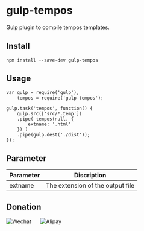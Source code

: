 # gulp-tempos
Gulp plugin to compile tempos templates.

## Install
```
npm install --save-dev gulp-tempos
```
## Usage
```
var gulp = require('gulp'),
    tempos = require('gulp-tempos');

gulp.task('tempos', function() {
    gulp.src(['src/*.temp'])
    .pipe( tempos(null, {
    	extname: '.html'
    }) )
    .pipe(gulp.dest('./dist'));
});
```
## Parameter
| Parameter    |  Discription               |
| ------- |:------------------------------: |
| extname | The extension of the output file|

## Donation
![Wechat](https://coding.net/u/focci/p/asset/git/raw/master/focci_wechat.jpg)
&nbsp;&nbsp;&nbsp;&nbsp;
![Alipay](https://coding.net/u/focci/p/asset/git/raw/master/focci_alipay.jpg)